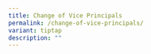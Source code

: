 ```yaml
---
title: Change of Vice Principals
permalink: /change-of-vice-principals/
variant: tiptap
description: ""
---
```

